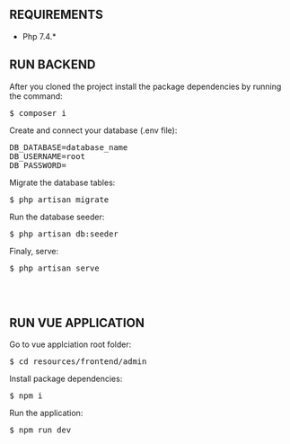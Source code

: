 ## REQUIREMENTS
- Php 7.4.*

## RUN BACKEND
<p>After you cloned the project install the package dependencies by running the command:</p>
<pre>$ composer i</pre>

<p>Create and connect your database (.env file):</p>
<pre>
DB_DATABASE=database_name
DB_USERNAME=root
DB_PASSWORD=
</pre>

<p>Migrate the database tables:</p>
<pre>$ php artisan migrate</pre>

<p>Run the database seeder:</p>
<pre>$ php artisan db:seeder</pre>

<p>Finaly, serve:</p>
<pre>$ php artisan serve </pre>

<br><br>

## RUN VUE APPLICATION
<p>Go to vue applciation root folder:</p>
<pre>$ cd resources/frontend/admin</pre>

<p>Install package dependencies:</p>
<pre>$ npm i</pre>

<p>Run the application:</p>
<pre>$ npm run dev</pre>
